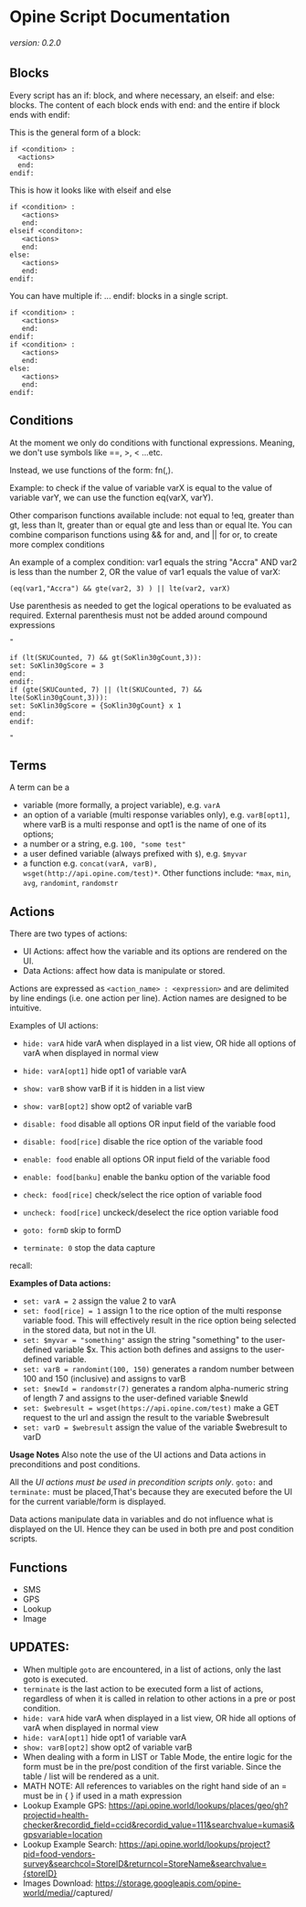 # Opine Script Documentation
###### version: 0.2.0

## Blocks

Every script has an if: block, and where necessary, an elseif: and else: blocks.
The content of each block ends with end: and the entire if block ends with endif:

This is the general form of a block:

```
if <condition> :
  <actions>
  end:
endif:
```

This is how it looks like with elseif and else

```
if <condition> :
   <actions>
   end:
elseif <conditon>:
   <actions>
   end:
else:
   <actions>
   end:
endif:
```

You can have multiple if: ... endif: blocks in a single script.
```
if <condition> :
   <actions>
   end:
endif:
if <condition> :
   <actions>
   end:
else:
   <actions>
   end:
endif:
```

## Conditions

At the moment we only do conditions with functional expressions. Meaning, we don't use symbols like ==, >, < ...etc.

Instead, we use functions of the form: fn(<term>,<term>).

Example: to check if the value of variable varX is equal to the value of variable varY, we can use the function eq(varX, varY).

Other comparison functions available include: not equal to !eq,  greater than gt, less than lt, greater than or equal gte and less than or equal lte.
You can combine comparison functions using && for and, and || for or, to create more complex conditions

An example of a complex condition: var1 equals the string "Accra" AND var2 is less than the number 2, OR the value of var1 equals the value of varX:

`(eq(var1,"Accra") && gte(var2, 3) ) || lte(var2, varX)`

Use parenthesis as needed to get the logical operations to be evaluated as required. External parenthesis must not be added around compound expressions

```
"

if (lt(SKUCounted, 7) && gt(SoKlin30gCount,3)):
set: SoKlin30gScore = 3
end:
endif: 
if (gte(SKUCounted, 7) || (lt(SKUCounted, 7) && lte(SoKlin30gCount,3))):
set: SoKlin30gScore = {SoKlin30gCount} x 1 
end:
endif:

"
```

## Terms

A term can be a
- variable (more formally, a project variable), e.g. `varA`
- an option of a variable (multi response variables only), e.g. `varB[opt1]`, where varB is a multi response and opt1 is the name of one of its options;
- a number or a string, e.g. `100, "some test"`
- a user defined variable (always prefixed with `$`), e.g. `$myvar`
- a function e.g. `concat(varA, varB), wsget(http://api.opine.com/test)*`.
Other functions include: `*max`, `min`, `avg`, `randomint`, `randomstr`



## Actions

There are two types of actions:
- UI Actions: affect how the variable and its options are rendered on the UI.
- Data Actions: affect how data is manipulate or stored.

Actions are expressed as ```<action_name> : <expression>``` and are delimited by line endings (i.e. one action per line).
Action names are designed to be intuitive.

Examples of UI actions:
- `hide: varA` hide varA when displayed in a list view, OR hide all options of varA when displayed in normal view
- `hide: varA[opt1]` hide opt1 of variable varA
- `show: varB` show varB if it is hidden in a list view
- `show: varB[opt2]` show opt2 of variable varB
- `disable: food` disable all options OR input field of the variable food
- `disable: food[rice]` disable the rice option of the variable food

- `enable: food` enable all options OR input field of the variable food

- `enable: food[banku]` enable the banku option of the variable food
- `check: food[rice]` check/select the rice option of variable food
- `uncheck: food[rice]` unckeck/deselect the rice option variable food
- `goto: formD` skip to formD
- `terminate: 0` stop the data capture

recall:

**Examples of Data actions:**
- ```set: varA = 2``` assign the value 2 to varA
- ```set: food[rice] = 1``` assign 1 to the rice option of the multi response variable food. This will effectively result in the rice option being selected in the stored data, but not in the UI.
- ```set: $myvar = "something"``` assign the string "something" to the user-defined variable $x. This action both defines and assigns to the user-defined variable.
- ```set: varB = randomint(100, 150)``` generates a random number between 100 and 150 (inclusive) and assigns to varB
- ```set: $newId = randomstr(7)``` generates a random alpha-numeric string of length 7 and assigns to the user-defined variable $newId
- ```set: $webresult = wsget(https://api.opine.com/test)``` make a GET request to the url and assign the result to the variable $webresult
- ```set: varD = $webresult``` assign the value of the variable $webresult to varD 

**Usage Notes**
Also note the use of the UI actions and Data actions in preconditions and post conditions.

All the *UI actions must be used in precondition scripts only*. `goto:` and `terminate:` must be placed,That's because they are executed before the UI for the current variable/form is displayed.

Data actions manipulate data in variables and do not influence what is displayed on the UI. Hence they can be used in both pre and post condition scripts.



## Functions
- SMS
- GPS
- Lookup
- Image


## UPDATES:
* When multiple `goto` are encountered, in a list of actions, only the last goto is executed.
* `terminate` is the last action to be executed form a list of actions, regardless of when it is called in relation to other actions in a pre or post condition.
* `hide: varA` hide varA when displayed in a list view, OR hide all options of varA when displayed in normal view
* `hide: varA[opt1]` hide opt1 of variable varA
* `show: varB[opt2]` show opt2 of variable varB
* When dealing with a form in LIST or Table Mode, the entire logic for the form must be in the pre/post condition of the first variable. Since the table / list will be rendered as a unit.
* MATH NOTE: All references to variables on the right hand side of an = must be in { } if used in a math expression
* Lookup Example GPS: https://api.opine.world/lookups/places/geo/gh?projectid=health-checker&recordid_field=ccid&recordid_value=111&searchvalue=kumasi&gpsvariable=location
* Lookup Example Search: https://api.opine.world/lookups/project?pid=food-vendors-survey&searchcol=StoreID&returncol=StoreName&searchvalue={storeID}
* Images Download: https://storage.googleapis.com/opine-world/media/<project-id-here>/captured/<filename-here>

